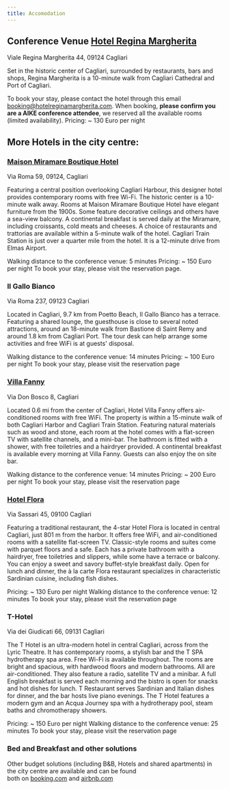 ```yaml
---
title: Accomodation
---
```


Conference Venue [Hotel Regina Margherita](https://www.hotelreginamargherita.com/en/) 
------------------
Viale Regina Margherita 44, 09124 Cagliari

Set in the historic center of Cagliari, surrounded by restaurants, bars and shops, Regina Margherita is a 10-minute walk from Cagliari Cathedral and Port of Cagliari.

To book your stay, please contact the hotel through this email booking@hotelreginamargherita.com. When booking, **please confirm you are a AIKE conference attendee**, we reserved all the available rooms (limited availability). 
Pricing: ~ 130 Euro per night


More Hotels in the city centre:
-------------------------------

### [Maison Miramare Boutique Hotel](https://www.hotelmiramarecagliari.it/)
Via Roma 59, 09124, Cagliari

Featuring a central position overlooking Cagliari Harbour, this designer hotel provides contemporary rooms with free Wi-Fi. The historic center is a 10-minute walk away. Rooms at Maison Miramare Boutique Hotel have elegant furniture from the 1900s. Some feature decorative ceilings and others have a sea-view balcony. A continental breakfast is served daily at the Miramare, including croissants, cold meats and cheeses. A choice of restaurants and trattorias are available within a 5-minute walk of the hotel. Cagliari Train Station is just over a quarter mile from the hotel. It is a 12-minute drive from Elmas Airport.

Walking distance to the conference venue: 5 minutes
Pricing: ~ 150 Euro per night
To book your stay, please visit the reservation page.



### Il Gallo Bianco
Via Roma 237, 09123 Cagliari

Located in Cagliari, 9.7 km from Poetto Beach, Il Gallo Bianco has a terrace. Featuring a shared lounge, the guesthouse is close to several noted attractions, around an 18-minute walk from Bastione di Saint Remy and around 1.8 km from Cagliari Port. The tour desk can help arrange some activities and free WiFi is at guests' disposal.

Walking distance to the conference venue: 14 minutes
Pricing: ~ 100 Euro per night
To book your stay, please visit the reservation page



### [Villa Fanny](http://www.hotelvillafanny.it/)
Via Don Bosco 8, Cagliari

Located 0.6 mi from the center of Cagliari, Hotel Villa Fanny offers air-conditioned rooms with free WiFi. The property is within a 15-minute walk of both Cagliari Harbor and Cagliari Train Station. Featuring natural materials such as wood and stone, each room at the hotel comes with a flat-screen TV with satellite channels, and a mini-bar. The bathroom is fitted with a shower, with free toiletries and a hairdryer provided. A continental breakfast is available every morning at Villa Fanny. Guests can also enjoy the on site bar.

Walking distance to the conference venue: 14 minutes
Pricing: ~ 200 Euro per night
To book your stay, please visit the reservation page



### [Hotel Flora](https://www.hotelfloracagliari.it/)
Via Sassari 45, 09100 Cagliari

Featuring a traditional restaurant, the 4-star Hotel Flora is located in central Cagliari, just 801 m from the harbor. It offers free WiFi, and air-conditioned rooms with a satellite flat-screen TV. Classic-style rooms and suites come with parquet floors and a safe. Each has a private bathroom with a hairdryer, free toiletries and slippers, while some have a terrace or balcony. You can enjoy a sweet and savory buffet-style breakfast daily. Open for lunch and dinner, the à la carte Flora restaurant specializes in characteristic Sardinian cuisine, including fish dishes.

Pricing: ~ 130 Euro per night
Walking distance to the conference venue: 12 minutes
To book your stay, please visit the reservation page



### T-Hotel
Via dei Giudicati 66, 09131 Cagliari

The T Hotel is an ultra-modern hotel in central Cagliari, across from the Lyric Theatre. It has contemporary rooms, a stylish bar and the T SPA hydrotherapy spa area. Free Wi-Fi is available throughout. The rooms are bright and spacious, with hardwood floors and modern bathrooms. All are air-conditioned. They also feature a radio, satellite TV and a minibar. A full English breakfast is served each morning and the bistro is open for snacks and hot dishes for lunch. T Restaurant serves Sardinian and Italian dishes for dinner, and the bar hosts live piano evenings.
The T Hotel features a modern gym and an Acqua Journey spa with a hydrotherapy pool, steam baths and chromotherapy showers. 

Pricing: ~ 150 Euro per night
Walking distance to the conference venue: 25 minutes
To book your stay, please visit the reservation page

### Bed and Breakfast and other solutions
Other budget solutions (including B&amp;B, Hotels and shared apartments) in the city centre are available and can be found  
both on [booking.com](https://www.booking.com/) and [airbnb.com](https://www.airbnb.com)


